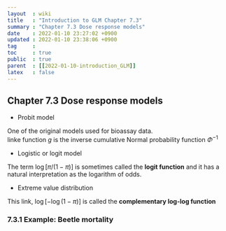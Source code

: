```yaml
---
layout  : wiki
title   : "Introduction to GLM Chapter 7.3"
summary : "Chapter 7.3 Dose response models"
date    : 2022-01-10 23:27:02 +0900
updated : 2022-01-10 23:38:06 +0900
tag     : 
toc     : true
public  : true
parent  : [[2022-01-10-introduction_GLM]]
latex   : false
---
```


## Chapter 7.3 Dose response models

* Probit model

One of the original models used for bioassay data.  
linke function $g$ is the inverse cumulative Normal probability function $\Phi^{-1}$

* Logistic or logit model

The term $\log\left[\pi/(1-\pi)\right]$ is sometimes called the **logit function** and it has a natural interpretation as the logarithm of odds.  

* Extreme value distribution

This link, $\log\left[-\log(1-\pi)\right]$ is called the **complementary log-log function**  

### 7.3.1 Example: Beetle mortality
